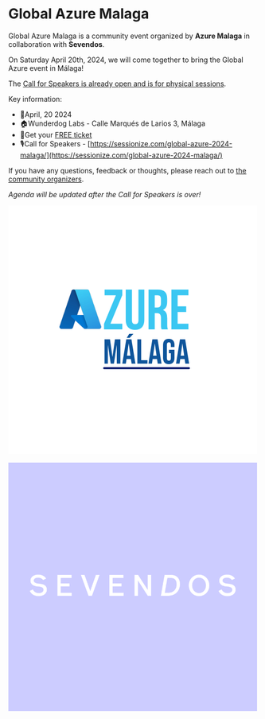 # Global Azure Malaga

Global Azure Malaga is a community event organized by **Azure Malaga** in collaboration with **Sevendos**.

On Saturday April 20th, 2024, we will come together to bring the Global Azure event in Málaga!

The [Call for Speakers is already open and is for physical sessions](https://sessionize.com/global-azure-2024-malaga/).

Key information:

* 📅April, 20 2024
* 🏠Wunderdog Labs - Calle Marqués de Larios 3, Málaga
* 🎫Get your [FREE ticket](https://www.eventbrite.es/e/global-azure-malaga-2024-tickets-850353549357)
* 🎙️Call for Speakers - [https://sessionize.com/global-azure-2024-malaga/](https://sessionize.com/global-azure-2024-malaga/)

If you have any questions, feedback or thoughts, please reach out to [the community organizers](https://azuremalaga.com/organiza/).

_Agenda will be updated after the Call for Speakers is over!_

[![Azure Malaga](azureMalaga.png "Azure Malaga")](https://azuremalaga.com/)

[![Sevendos](Sevendos_500px.png "Sevendos")](https://sevendos.com/)
